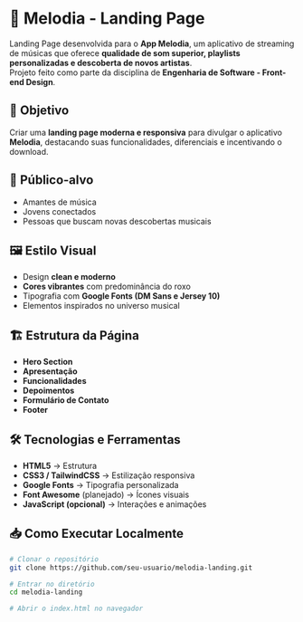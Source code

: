 # 🎵 Melodia - Landing Page

Landing Page desenvolvida para o **App Melodia**, um aplicativo de streaming de músicas que oferece **qualidade de som superior, playlists personalizadas e descoberta de novos artistas**.  
Projeto feito como parte da disciplina de **Engenharia de Software - Front-end Design**.


## 📌 Objetivo
Criar uma **landing page moderna e responsiva** para divulgar o aplicativo **Melodia**, destacando suas funcionalidades, diferenciais e incentivando o download.

## 🎯 Público-alvo
- Amantes de música  
- Jovens conectados  
- Pessoas que buscam novas descobertas musicais  

## 🖼️ Estilo Visual
- Design **clean e moderno**  
- **Cores vibrantes** com predominância do roxo  
- Tipografia com **Google Fonts (DM Sans e Jersey 10)**  
- Elementos inspirados no universo musical
  
## 🏗️ Estrutura da Página
- **Hero Section**
- **Apresentação**
- **Funcionalidades**
- **Depoimentos**
- **Formulário de Contato** 
- **Footer** 

## 🛠️ Tecnologias e Ferramentas
- **HTML5** → Estrutura  
- **CSS3 / TailwindCSS** → Estilização responsiva  
- **Google Fonts** → Tipografia personalizada  
- **Font Awesome** (planejado) → Ícones visuais  
- **JavaScript (opcional)** → Interações e animações  

## 📥 Como Executar Localmente
```bash
# Clonar o repositório
git clone https://github.com/seu-usuario/melodia-landing.git

# Entrar no diretório
cd melodia-landing

# Abrir o index.html no navegador

